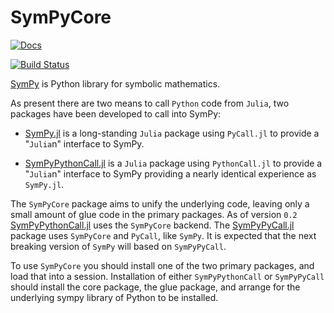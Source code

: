 # SymPyCore

[![Docs](https://img.shields.io/badge/docs-dev-blue.svg)](https://jverzani.github.io/SymPyCore.jl/dev)

[![Build Status](https://github.com/jverzani/SymPyCore.jl/actions/workflows/CI.yml/badge.svg?branch=main)](https://github.com/jverzani/SymPyCore.jl/actions/workflows/CI.yml?query=branch%3Amain)

[SymPy](https://www.sympy.org/) is Python library for symbolic mathematics.

As present there are two means to call `Python` code from `Julia`, two packages have been developed to call into SymPy:

* [SymPy.jl](https://github.com/JuliaPy/SymPy.jl) is a long-standing `Julia` package using `PyCall.jl` to provide a "`Julia`n" interface to SymPy.

* [SymPyPythonCall.jl](https://github.com/jverzani/SymPyPythonCall.jl) is a `Julia` package using `PythonCall.jl` to provide a "`Julia`n" interface to SymPy providing a nearly identical experience as `SymPy.jl`.

The `SymPyCore` package aims to unify the underlying code, leaving only a small amount of glue code in the primary packages. As of version `0.2` [SymPyPythonCall.jl](https://github.com/jverzani/SymPyPythonCall.jl) uses the `SymPyCore` backend. The [SymPyPyCall.jl](https://github.com/jverzani/SymPyPyCall.jl) package uses `SymPyCore` and `PyCall`, like `SymPy`. It is expected that the next breaking version of `SymPy` will based on `SymPyPyCall`.

To use `SymPyCore` you should install one of the two primary packages, and load that into a session. Installation of either `SymPyPythonCall` or `SymPyPyCall` should install the core package, the glue package, and arrange for the underlying sympy library of Python to be installed.
